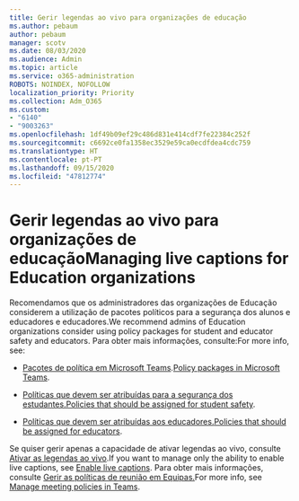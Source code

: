 ```yaml
---
title: Gerir legendas ao vivo para organizações de educação
ms.author: pebaum
author: pebaum
manager: scotv
ms.date: 08/03/2020
ms.audience: Admin
ms.topic: article
ms.service: o365-administration
ROBOTS: NOINDEX, NOFOLLOW
localization_priority: Priority
ms.collection: Adm_O365
ms.custom:
- "6140"
- "9003263"
ms.openlocfilehash: 1df49b09ef29c486d831e414cdf7fe22384c252f
ms.sourcegitcommit: c6692ce0fa1358ec3529e59ca0ecdfdea4cdc759
ms.translationtype: HT
ms.contentlocale: pt-PT
ms.lasthandoff: 09/15/2020
ms.locfileid: "47812774"
---
```

# <a name="managing-live-captions-for-education-organizations"></a><span data-ttu-id="9d6d4-102">Gerir legendas ao vivo para organizações de educação</span><span class="sxs-lookup"><span data-stu-id="9d6d4-102">Managing live captions for Education organizations</span></span>

<span data-ttu-id="9d6d4-103">Recomendamos que os administradores das organizações de Educação considerem a utilização de pacotes políticos para a segurança dos alunos e educadores e educadores.</span><span class="sxs-lookup"><span data-stu-id="9d6d4-103">We recommend admins of Education organizations consider using policy packages for student and educator safety and educators.</span></span> <span data-ttu-id="9d6d4-104">Para obter mais informações, consulte:</span><span class="sxs-lookup"><span data-stu-id="9d6d4-104">For more info, see:</span></span>  

- <span data-ttu-id="9d6d4-105">[Pacotes de política em Microsoft Teams](https://docs.microsoft.com/microsoftteams/policy-packages-edu#policy-packages-in-microsoft-teams).</span><span class="sxs-lookup"><span data-stu-id="9d6d4-105">[Policy packages in Microsoft Teams](https://docs.microsoft.com/microsoftteams/policy-packages-edu#policy-packages-in-microsoft-teams).</span></span>  
    
- <span data-ttu-id="9d6d4-106">[Políticas que devem ser atribuídas para a segurança dos estudantes.](https://docs.microsoft.com/microsoftteams/policy-packages-edu#policies-that-should-be-assigned-for-student-safety)</span><span class="sxs-lookup"><span data-stu-id="9d6d4-106">[Policies that should be assigned for student safety](https://docs.microsoft.com/microsoftteams/policy-packages-edu#policies-that-should-be-assigned-for-student-safety).</span></span>

- <span data-ttu-id="9d6d4-107">[Políticas que devem ser atribuídas aos educadores.](https://docs.microsoft.com/microsoftteams/policy-packages-edu#policies-that-should-be-assigned-for-educators)</span><span class="sxs-lookup"><span data-stu-id="9d6d4-107">[Policies that should be assigned for educators](https://docs.microsoft.com/microsoftteams/policy-packages-edu#policies-that-should-be-assigned-for-educators).</span></span>

<span data-ttu-id="9d6d4-108">Se quiser gerir apenas a capacidade de ativar legendas ao vivo, consulte [Ativar as legendas ao vivo](https://docs.microsoft.com/microsoftteams/meeting-policies-in-teams#enable-live-captions).</span><span class="sxs-lookup"><span data-stu-id="9d6d4-108">If you want to manage only the ability to enable live captions, see [Enable live captions](https://docs.microsoft.com/microsoftteams/meeting-policies-in-teams#enable-live-captions).</span></span> <span data-ttu-id="9d6d4-109">Para obter mais informações, consulte [Gerir as políticas de reunião em Equipas.](https://docs.microsoft.com/microsoftteams/meeting-policies-in-teams)</span><span class="sxs-lookup"><span data-stu-id="9d6d4-109">For more info, see [Manage meeting policies in Teams](https://docs.microsoft.com/microsoftteams/meeting-policies-in-teams).</span></span>